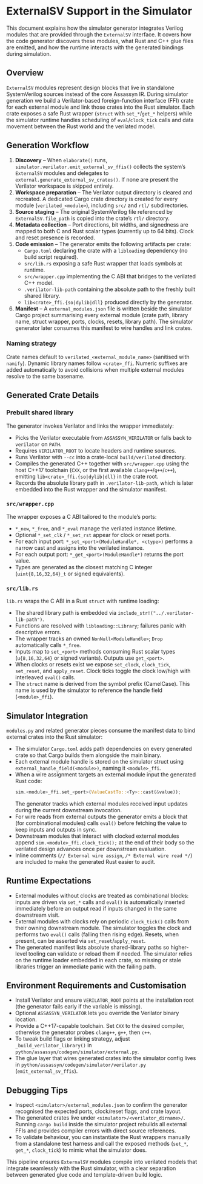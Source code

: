 # ExternalSV Support in the Simulator

This document explains how the simulator generator integrates Verilog modules that are provided through the `ExternalSV` interface. It covers how the code generator discovers these modules, what Rust and C++ glue files are emitted, and how the runtime interacts with the generated bindings during simulation.

## Overview

`ExternalSV` modules represent design blocks that live in standalone SystemVerilog sources instead of the core Assassyn IR. During simulator generation we build a Verilator-based foreign-function interface (FFI) crate for each external module and link those crates into the Rust simulator. Each crate exposes a safe Rust wrapper (`struct` with `set_*`/`get_*` helpers) while the simulator runtime handles scheduling of `eval`/`clock_tick` calls and data movement between the Rust world and the verilated model.

## Generation Workflow

1. **Discovery** – When `elaborate()` runs, `simulator.verilator.emit_external_sv_ffis()` collects the system’s `ExternalSV` modules and delegates to `external.generate_external_sv_crates()`. If none are present the Verilator workspace is skipped entirely.
2. **Workspace preparation** – The Verilator output directory is cleared and recreated. A dedicated Cargo crate directory is created for every module (`verilated_<module>`), including `src/` and `rtl/` subdirectories.
3. **Source staging** – The original SystemVerilog file referenced by `ExternalSV.file_path` is copied into the crate’s `rtl/` directory.
4. **Metadata collection** – Port directions, bit widths, and signedness are mapped to both C and Rust scalar types (currently up to 64 bits). Clock and reset presence is recorded.
5. **Code emission** – The generator emits the following artifacts per crate:
   - `Cargo.toml` declaring the crate with a `libloading` dependency (no build script required).
   - `src/lib.rs` exposing a safe Rust wrapper that loads symbols at runtime.
   - `src/wrapper.cpp` implementing the C ABI that bridges to the verilated C++ model.
   - `.verilator-lib-path` containing the absolute path to the freshly built shared library.
   - `lib<crate>_ffi.{so|dylib|dll}` produced directly by the generator.
6. **Manifest** – A `external_modules.json` file is written beside the simulator Cargo project summarising every external module (crate path, library name, struct wrapper, ports, clocks, resets, library path). The simulator generator later consumes this manifest to wire handles and link crates.

### Naming strategy

Crate names default to `verilated_<external_module_name>` (sanitised with `namify`). Dynamic library names follow `<crate>_ffi`. Numeric suffixes are added automatically to avoid collisions when multiple external modules resolve to the same basename.

## Generated Crate Details

### Prebuilt shared library

The generator invokes Verilator and links the wrapper immediately:
- Picks the Verilator executable from `ASSASSYN_VERILATOR` or falls back to `verilator` on `PATH`.
- Requires `VERILATOR_ROOT` to locate headers and runtime sources.
- Runs Verilator with `--cc` into a crate-local `build/verilated` directory.
- Compiles the generated C++ together with `src/wrapper.cpp` using the host C++17 toolchain (`CXX`, or the first available `clang++`/`g++`/`c++`), emitting `lib<crate>_ffi.{so|dylib|dll}` in the crate root.
- Records the absolute library path in `.verilator-lib-path`, which is later embedded into the Rust wrapper and the simulator manifest.

### `src/wrapper.cpp`

The wrapper exposes a C ABI tailored to the module’s ports:
- `*_new`, `*_free`, and `*_eval` manage the verilated instance lifetime.
- Optional `*_set_clk` / `*_set_rst` appear for clock or reset ports.
- For each input port: `*_set_<port>(ModuleHandle*, <ctype>)` performs a narrow cast and assigns into the verilated instance.
- For each output port: `*_get_<port>(ModuleHandle*)` returns the port value.
- Types are generated as the closest matching C integer (`uint{8,16,32,64}_t` or signed equivalents).

### `src/lib.rs`

`lib.rs` wraps the C ABI in a Rust `struct` with runtime loading:
- The shared library path is embedded via `include_str!("../.verilator-lib-path")`.
- Functions are resolved with `libloading::Library`; failures panic with descriptive errors.
- The wrapper tracks an owned `NonNull<ModuleHandle>`; `Drop` automatically calls `*_free`.
- Inputs map to `set_<port>` methods consuming Rust scalar types (`u{8,16,32,64}` or signed variants). Outputs use `get_<port>`.
- When clocks or resets exist we expose `set_clock`, `clock_tick`, `set_reset`, and `apply_reset`. Clock ticks toggle the clock low/high with interleaved `eval()` calls.
- The `struct` name is derived from the symbol prefix (CamelCase). This name is used by the simulator to reference the handle field (`<module>_ffi`).

## Simulator Integration

`modules.py` and related generator pieces consume the manifest data to bind external crates into the Rust simulator:
- The simulator `Cargo.toml` adds path dependencies on every generated crate so that Cargo builds them alongside the main binary.
- Each external module handle is stored on the simulator struct using `external_handle_field(<module>)`, naming it `<module>_ffi`.
- When a wire assignment targets an external module input the generated Rust code:
  ```rust
  sim.<module>_ffi.set_<port>(ValueCastTo::<Ty>::cast(&value));
  ```
  The generator tracks which external modules received input updates during the current downstream invocation.
- For wire reads from external outputs the generator emits a block that (for combinational modules) calls `eval()` before fetching the value to keep inputs and outputs in sync.
- Downstream modules that interact with clocked external modules append `sim.<module>_ffi.clock_tick();` at the end of their body so the verilated design advances once per downstream evaluation.
- Inline comments (`// External wire assign`, `/* External wire read */`) are included to make the generated Rust easier to audit.

## Runtime Expectations

- External modules without clocks are treated as combinational blocks: inputs are driven via `set_*` calls and `eval()` is automatically inserted immediately before an output read if inputs changed in the same downstream visit.
- External modules with clocks rely on periodic `clock_tick()` calls from their owning downstream module. The simulator toggles the clock and performs two `eval()` calls (falling then rising edge). Resets, when present, can be asserted via `set_reset`/`apply_reset`.
- The generated manifest lists absolute shared-library paths so higher-level tooling can validate or reload them if needed. The simulator relies on the runtime loader embedded in each crate, so missing or stale libraries trigger an immediate panic with the failing path.

## Environment Requirements and Customisation

- Install Verilator and ensure `VERILATOR_ROOT` points at the installation root (the generator fails early if the variable is missing).
- Optional `ASSASSYN_VERILATOR` lets you override the Verilator binary location.
- Provide a C++17-capable toolchain. Set `CXX` to the desired compiler, otherwise the generator probes `clang++`, `g++`, then `c++`.
- To tweak build flags or linking strategy, adjust `_build_verilator_library()` in `python/assassyn/codegen/simulator/external.py`.
- The glue layer that wires generated crates into the simulator config lives in `python/assassyn/codegen/simulator/verilator.py` (`emit_external_sv_ffis`).

## Debugging Tips

- Inspect `<simulator>/external_modules.json` to confirm the generator recognised the expected ports, clock/reset flags, and crate layout.
- The generated crates live under `<simulator>/<verilator_dirname>/`. Running `cargo build` inside the simulator project rebuilds all external FFIs and provides compiler errors with direct source references.
- To validate behaviour, you can instantiate the Rust wrappers manually from a standalone test harness and call the exposed methods (`set_*`, `get_*`, `clock_tick`) to mimic what the simulator does.

This pipeline ensures `ExternalSV` modules compile into verilated models that integrate seamlessly with the Rust simulator, with a clear separation between generated glue code and template-driven build logic.
